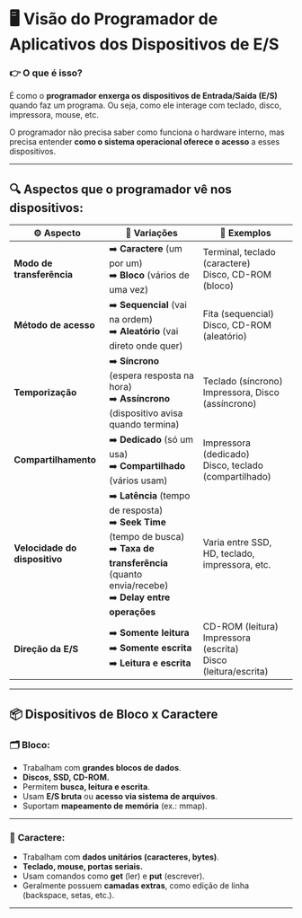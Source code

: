 # 🖥️ **Visão do Programador de Aplicativos dos Dispositivos de E/S**

### 👉 **O que é isso?**

É como o **programador enxerga os dispositivos de Entrada/Saída (E/S)** quando faz um programa. Ou seja, como ele interage com teclado, disco, impressora, mouse, etc.

O programador não precisa saber como funciona o hardware interno, mas precisa entender **como o sistema operacional oferece o acesso** a esses dispositivos.

---

## 🔍 **Aspectos que o programador vê nos dispositivos:**

| ⚙️ **Aspecto**                | 🔀 **Variações**                                                                                                                                                     | 🎯 **Exemplos**                                                         |
| ----------------------------- | -------------------------------------------------------------------------------------------------------------------------------------------------------------------- | ----------------------------------------------------------------------- |
| **Modo de transferência**     | ➡️ **Caractere** (um por um) <br> ➡️ **Bloco** (vários de uma vez)                                                                                                   | Terminal, teclado (caractere) <br> Disco, CD-ROM (bloco)                |
| **Método de acesso**          | ➡️ **Sequencial** (vai na ordem) <br> ➡️ **Aleatório** (vai direto onde quer)                                                                                        | Fita (sequencial) <br> Disco, CD-ROM (aleatório)                        |
| **Temporização**              | ➡️ **Síncrono** (espera resposta na hora) <br> ➡️ **Assíncrono** (dispositivo avisa quando termina)                                                                  | Teclado (síncrono) <br> Impressora, Disco (assíncrono)                  |
| **Compartilhamento**          | ➡️ **Dedicado** (só um usa) <br> ➡️ **Compartilhado** (vários usam)                                                                                                  | Impressora (dedicado) <br> Disco, teclado (compartilhado)               |
| **Velocidade do dispositivo** | ➡️ **Latência** (tempo de resposta) <br> ➡️ **Seek Time** (tempo de busca) <br> ➡️ **Taxa de transferência** (quanto envia/recebe) <br> ➡️ **Delay entre operações** | Varia entre SSD, HD, teclado, impressora, etc.                          |
| **Direção da E/S**            | ➡️ **Somente leitura** <br> ➡️ **Somente escrita** <br> ➡️ **Leitura e escrita**                                                                                     | CD-ROM (leitura) <br> Impressora (escrita) <br> Disco (leitura/escrita) |

---

## 📦 **Dispositivos de Bloco x Caractere**

### 🗂️ **Bloco:**

* Trabalham com **grandes blocos de dados**.
* **Discos, SSD, CD-ROM.**
* Permitem **busca, leitura e escrita**.
* Usam **E/S bruta** ou **acesso via sistema de arquivos**.
* Suportam **mapeamento de memória** (ex.: mmap).

---

### 🔡 **Caractere:**

* Trabalham com **dados unitários (caracteres, bytes)**.
* **Teclado, mouse, portas seriais.**
* Usam comandos como **get** (ler) e **put** (escrever).
* Geralmente possuem **camadas extras**, como edição de linha (backspace, setas, etc.).

---